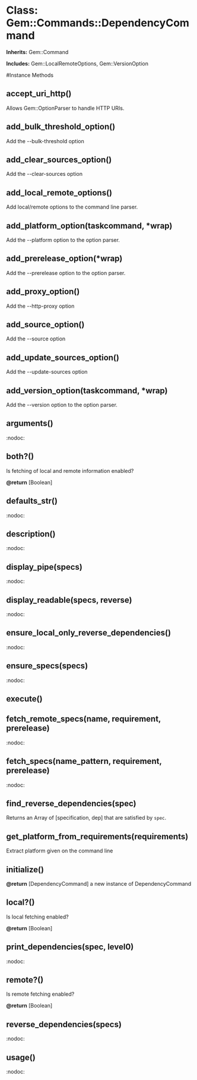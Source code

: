 # Class: Gem::Commands::DependencyCommand
**Inherits:** Gem::Command
    
**Includes:** Gem::LocalRemoteOptions, Gem::VersionOption
  




#Instance Methods
## accept_uri_http() [](#method-i-accept_uri_http)
Allows Gem::OptionParser to handle HTTP URIs.

## add_bulk_threshold_option() [](#method-i-add_bulk_threshold_option)
Add the --bulk-threshold option

## add_clear_sources_option() [](#method-i-add_clear_sources_option)
Add the --clear-sources option

## add_local_remote_options() [](#method-i-add_local_remote_options)
Add local/remote options to the command line parser.

## add_platform_option(taskcommand, *wrap) [](#method-i-add_platform_option)
Add the --platform option to the option parser.

## add_prerelease_option(*wrap) [](#method-i-add_prerelease_option)
Add the --prerelease option to the option parser.

## add_proxy_option() [](#method-i-add_proxy_option)
Add the --http-proxy option

## add_source_option() [](#method-i-add_source_option)
Add the --source option

## add_update_sources_option() [](#method-i-add_update_sources_option)
Add the --update-sources option

## add_version_option(taskcommand, *wrap) [](#method-i-add_version_option)
Add the --version option to the option parser.

## arguments() [](#method-i-arguments)
:nodoc:

## both?() [](#method-i-both?)
Is fetching of local and remote information enabled?

**@return** [Boolean] 

## defaults_str() [](#method-i-defaults_str)
:nodoc:

## description() [](#method-i-description)
:nodoc:

## display_pipe(specs) [](#method-i-display_pipe)
:nodoc:

## display_readable(specs, reverse) [](#method-i-display_readable)
:nodoc:

## ensure_local_only_reverse_dependencies() [](#method-i-ensure_local_only_reverse_dependencies)
:nodoc:

## ensure_specs(specs) [](#method-i-ensure_specs)
:nodoc:

## execute() [](#method-i-execute)

## fetch_remote_specs(name, requirement, prerelease) [](#method-i-fetch_remote_specs)
:nodoc:

## fetch_specs(name_pattern, requirement, prerelease) [](#method-i-fetch_specs)
:nodoc:

## find_reverse_dependencies(spec) [](#method-i-find_reverse_dependencies)
Returns an Array of [specification, dep] that are satisfied by `spec`.

## get_platform_from_requirements(requirements) [](#method-i-get_platform_from_requirements)
Extract platform given on the command line

## initialize() [](#method-i-initialize)

**@return** [DependencyCommand] a new instance of DependencyCommand

## local?() [](#method-i-local?)
Is local fetching enabled?

**@return** [Boolean] 

## print_dependencies(spec, level0) [](#method-i-print_dependencies)
:nodoc:

## remote?() [](#method-i-remote?)
Is remote fetching enabled?

**@return** [Boolean] 

## reverse_dependencies(specs) [](#method-i-reverse_dependencies)
:nodoc:

## usage() [](#method-i-usage)
:nodoc:

